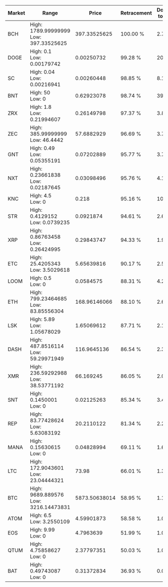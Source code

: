 | Market | Range | Price| Retracement | Doubles to 50% |
| --- | --- | --- | --- | --- |
| BCH | High: 1789.99999999<br />Low: 397.33525625 | 397.33525625 | 100.00 % | 2.75 |
| DOGE | High: 0.1<br />Low: 0.00179742 | 0.00250732 | 99.28 % | 20.30 |
| SC | High: 0.04<br />Low: 0.00216941 | 0.00260448 | 98.85 % | 8.10 |
| BNT | High: 50<br />Low: 0 | 0.62923078 | 98.74 % | 39.73 |
| ZRX | High: 1.8<br />Low: 0.21994607 | 0.26149798 | 97.37 % | 3.86 |
| ZEC | High: 385.99999999<br />Low: 46.4442 | 57.6882929 | 96.69 % | 3.75 |
| GNT | High: 0.49<br />Low: 0.05355191 | 0.07202889 | 95.77 % | 3.77 |
| NXT | High: 0.23661838<br />Low: 0.02187645 | 0.03098496 | 95.76 % | 4.17 |
| KNC | High: 4.5<br />Low: 0 | 0.218 | 95.16 % | 10.32 |
| STR | High: 0.4129152<br />Low: 0.0739235 | 0.0921874 | 94.61 % | 2.64 |
| XRP | High: 0.86763458<br />Low: 0.26424995 | 0.29843747 | 94.33 % | 1.90 |
| ETC | High: 25.4205343<br />Low: 3.5029618 | 5.65639816 | 90.17 % | 2.56 |
| LOOM | High: 0.5<br />Low: 0 | 0.0584575 | 88.31 % | 4.28 |
| ETH | High: 799.23464685<br />Low: 83.85556304 | 168.96146066 | 88.10 % | 2.61 |
| LSK | High: 5.89<br />Low: 1.05678029 | 1.65069612 | 87.71 % | 2.10 |
| DASH | High: 487.8516114<br />Low: 59.29971949 | 116.9645136 | 86.54 % | 2.34 |
| XMR | High: 236.59292988<br />Low: 38.53771192 | 66.169245 | 86.05 % | 2.08 |
| SNT | High: 0.1450001<br />Low: 0 | 0.02125263 | 85.34 % | 3.41 |
| REP | High: 83.77428624<br />Low: 5.63083192 | 20.2110122 | 81.34 % | 2.21 |
| MANA | High: 0.15630615<br />Low: 0 | 0.04828994 | 69.11 % | 1.62 |
| LTC | High: 172.9043601<br />Low: 23.04444321 | 73.98 | 66.01 % | 1.32 |
| BTC | High: 9689.889576<br />Low: 3216.14473831 | 5873.50638014 | 58.95 % | 1.10 |
| ATOM | High: 6.5<br />Low: 3.2550109 | 4.59901873 | 58.58 % | 1.06 |
| EOS | High: 9.99<br />Low: 0 | 4.7963639 | 51.99 % | 1.04 |
| QTUM | High: 4.75858627<br />Low: 0 | 2.37797351 | 50.03 % | 1.00 |
| BAT | High: 0.49743087<br />Low: 0 | 0.31372834 | 36.93 % | 0.00 |
